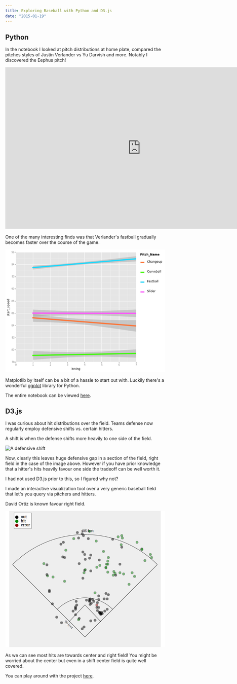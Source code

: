 ```yaml
---
title: Exploring Baseball with Python and D3.js
date: "2015-01-19"
---
```


## Python

In the notebook I looked at pitch distributions at home plate, compared the pitches styles of Justin Verlander vs Yu Darvish and more. Notably I discovered the Eephus pitch!

<iframe width="854" height="510" src="https://www.youtube.com/embed/VfWXADedncM" frameborder="0" allowfullscreen></iframe>

One of the many interesting finds was that Verlander's fastball gradually becomes faster over the course of the game.

![Verlander pitches](verlander.png)

Matplotlib by itself can be a bit of a hassle to start out with. Luckily there's a wonderful [ggplot](http://ggplot.yhathq.com/) library for Python.

The entire notebook can be viewed [here](http://nbviewer.ipython.org/github/domluna/pitches-and-pitchers/blob/master/Pitches%20and%20Pitchers.ipynb).

## D3.js

I was curious about hit distributions over the field. Teams defense now regularly employ defensive shifts vs. certain hitters.

A shift is when the defense shifts more heavily to one side of the field.

![A defensive shift](http://static6.businessinsider.com/image/4fbf998469beddcb5a000002/theres-a-revolution-going-on-in-how-baseball-teams-play-defense.jpg)

Now, clearly this leaves huge defensive gap in a section of the field, right field in the case of the image above. However if you have prior knowledge that a hitter's hits heavily favour one side the tradeoff can be well worth it.

I had not used D3.js prior to this, so I figured why not?

I made an interactive visualization tool over a very generic baseball field that let's you query via pitchers and hitters.

David Ortiz is known favour right field.

![Ortiz hits](ortiz_hits.png)

As we can see most hits are towards center and right field! You might be worried about the center but even in a shift center field is quite well covered.

You can play around with the project [here](http://rocky-tor-8041.herokuapp.com/).